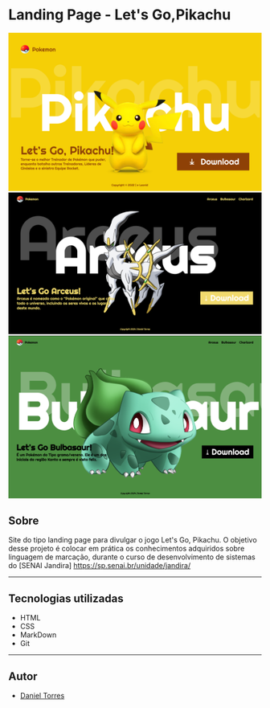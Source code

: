 # Landing Page - Let's Go,Pikachu
![](./screenshot/desktop.png)
![](./screenshot/Arceus.png)
![](./screenshot/bulbasaur.png)


## Sobre

Site do tipo landing page para divulgar o jogo Let's Go, Pikachu. O objetivo desse projeto é colocar em prática os conhecimentos adquiridos sobre linguagem de marcação, durante o curso de desenvolvimento de sistemas do [SENAI Jandira] https://sp.senai.br/unidade/jandira/

---
## Tecnologias utilizadas

- HTML
- CSS
- MarkDown
- Git

---

## Autor

- [Daniel Torres](https://www.linkedin.com/in/daniel-torres-007a54217/)